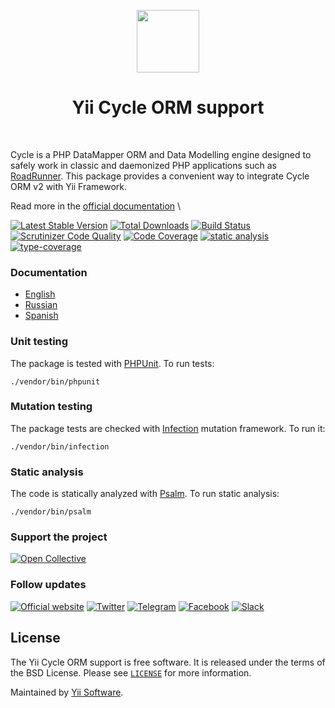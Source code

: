 <p align="center">
    <a href="https://github.com/yiisoft" target="_blank">
        <img src="https://yiisoft.github.io/docs/images/yii_logo.svg" height="100px">
    </a>
    <h1 align="center">Yii Cycle ORM support</h1>
    <br>
</p>

Cycle is a PHP DataMapper ORM and Data Modelling engine designed to safely work
in classic and daemonized PHP applications such as [RoadRunner](https://github.com/spiral/roadrunner).
This package provides a convenient way to integrate Cycle ORM v2 with Yii Framework.

Read more in the [official documentation](https://cycle-orm.dev/docs/readme/2.x) \

[![Latest Stable Version](https://poser.pugx.org/yiisoft/yii-cycle/v/stable.png)](https://packagist.org/packages/yiisoft/yii-cycle)
[![Total Downloads](https://poser.pugx.org/yiisoft/yii-cycle/downloads.png)](https://packagist.org/packages/yiisoft/yii-cycle)
[![Build Status](https://github.com/yiisoft/yii-cycle/workflows/build/badge.svg)](https://github.com/yiisoft/yii-cycle/actions?query=workflow%3Abuild)
[![Scrutinizer Code Quality](https://scrutinizer-ci.com/g/yiisoft/yii-cycle/badges/quality-score.png?b=master)](https://scrutinizer-ci.com/g/yiisoft/yii-cycle/?branch=master)
[![Code Coverage](https://scrutinizer-ci.com/g/yiisoft/yii-cycle/badges/coverage.png?b=master)](https://scrutinizer-ci.com/g/yiisoft/yii-cycle/?branch=master)
[![static analysis](https://github.com/yiisoft/yii-cycle/workflows/static%20analysis/badge.svg)](https://github.com/yiisoft/yii-cycle/actions?query=workflow%3A%22static+analysis%22)
[![type-coverage](https://shepherd.dev/github/yiisoft/yii-cycle/coverage.svg)](https://shepherd.dev/github/yiisoft/yii-cycle)

### Documentation

- [English](docs/en/README.md)
- [Russian](docs/ru/README.md)
- [Spanish](docs/es/README.md)

### Unit testing

The package is tested with [PHPUnit](https://phpunit.de/). To run tests:

```shell
./vendor/bin/phpunit
```

### Mutation testing

The package tests are checked with [Infection](https://infection.github.io/) mutation framework. To run it:

```shell
./vendor/bin/infection
```

### Static analysis

The code is statically analyzed with [Psalm](https://psalm.dev/). To run static analysis:

```shell
./vendor/bin/psalm
```

### Support the project

[![Open Collective](https://img.shields.io/badge/Open%20Collective-sponsor-7eadf1?logo=open%20collective&logoColor=7eadf1&labelColor=555555)](https://opencollective.com/yiisoft)

### Follow updates

[![Official website](https://img.shields.io/badge/Powered_by-Yii_Framework-green.svg?style=flat)](https://www.yiiframework.com/)
[![Twitter](https://img.shields.io/badge/twitter-follow-1DA1F2?logo=twitter&logoColor=1DA1F2&labelColor=555555?style=flat)](https://twitter.com/yiiframework)
[![Telegram](https://img.shields.io/badge/telegram-join-1DA1F2?style=flat&logo=telegram)](https://t.me/yii3en)
[![Facebook](https://img.shields.io/badge/facebook-join-1DA1F2?style=flat&logo=facebook&logoColor=ffffff)](https://www.facebook.com/groups/yiitalk)
[![Slack](https://img.shields.io/badge/slack-join-1DA1F2?style=flat&logo=slack)](https://yiiframework.com/go/slack)

## License

The Yii Cycle ORM support is free software. It is released under the terms of the BSD License.
Please see [`LICENSE`](./LICENSE.md) for more information.

Maintained by [Yii Software](https://www.yiiframework.com/).
